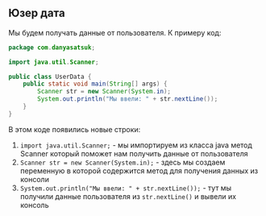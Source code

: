 ## Юзер дата
Мы будем получать данные от пользователя. К примеру код: 
```java
package com.danyasatsuk;

import java.util.Scanner;

public class UserData {
    public static void main(String[] args) {
        Scanner str = new Scanner(System.in);
        System.out.println("Мы ввели: " + str.nextLine());
    }
}
```

В этом коде появились новые строки:
1. `import java.util.Scanner;` - мы импортируем из класса java метод Scanner который поможет нам получить данные от пользователя
2. `Scanner str = new Scanner(System.in);` - здесь мы создаем переменную в которой содержится метод для получения данных из консоли
3. `System.out.println("Мы ввели: " + str.nextLine());` - тут мы получили данные пользователя из `str.nextLine()` и вывели их консоль